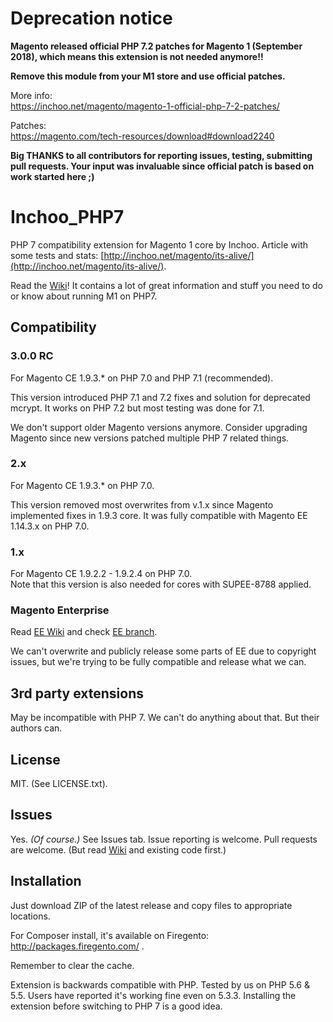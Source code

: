 # Deprecation notice

**Magento released official PHP 7.2 patches for Magento 1 (September 2018), 
which means this extension is not needed anymore!!**

**Remove this module from your M1 store and use official patches.**

More info:  
https://inchoo.net/magento/magento-1-official-php-7-2-patches/

Patches:  
https://magento.com/tech-resources/download#download2240

**Big THANKS to all contributors for reporting issues, testing, submitting pull requests. Your input was invaluable since official patch is based on work started here ;)**

# Inchoo_PHP7

PHP 7 compatibility extension for Magento 1 core by Inchoo. 
Article with some tests and stats: [http://inchoo.net/magento/its-alive/](http://inchoo.net/magento/its-alive/).

Read the [Wiki](https://github.com/Inchoo/Inchoo_PHP7/wiki)! It contains a lot of great information and stuff you need to do or know about running M1 on PHP7.

## Compatibility

### 3.0.0 RC
For Magento CE 1.9.3.* on PHP 7.0 and PHP 7.1 (recommended).

This version introduced PHP 7.1 and 7.2 fixes and solution for deprecated mcrypt.
It works on PHP 7.2 but most testing was done for 7.1.

We don't support older Magento versions anymore. Consider upgrading Magento since new versions patched multiple PHP 7 related things.


### 2.x
For Magento CE 1.9.3.* on PHP 7.0.

This version removed most overwrites from v.1.x since Magento implemented fixes in 1.9.3 core. 
It was fully compatible with Magento EE 1.14.3.x on PHP 7.0.

### 1.x
For Magento CE 1.9.2.2 - 1.9.2.4 on PHP 7.0.  
Note that this version is also needed for  cores with SUPEE-8788 applied.

### Magento Enterprise
Read [EE Wiki](#) and check [EE branch](#).

We can't overwrite and publicly release some parts of EE due to copyright issues, 
but we're trying to be fully compatible and release what we can.

## 3rd party extensions
May be incompatible with PHP 7. We can't do anything about that. But their authors can.

## License
MIT. (See LICENSE.txt).

## Issues
Yes. _(Of course.)_ See Issues tab. Issue reporting is welcome. Pull requests are welcome. 
(But read [Wiki](https://github.com/Inchoo/Inchoo_PHP7/wiki) and existing code first.)

## Installation
Just download ZIP of the latest release and copy files to appropriate locations.

For Composer install, it's available on Firegento: http://packages.firegento.com/ . 

Remember to clear the cache.

Extension is backwards compatible with PHP. Tested by us on PHP 5.6 & 5.5. Users have reported it's working fine even on 5.3.3. Installing the extension before switching to PHP 7 is a good idea.


